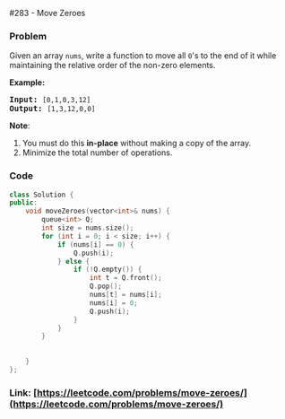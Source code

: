 #283 - Move Zeroes

### Problem
<p>Given an array <code>nums</code>, write a function to move all <code>0</code>&#39;s to the end of it while maintaining the relative order of the non-zero elements.</p>

<p><b>Example:</b></p>

<pre>
<b>Input:</b> <code>[0,1,0,3,12]</code>
<b>Output:</b> <code>[1,3,12,0,0]</code></pre>

<p><b>Note</b>:</p>

<ol>
	<li>You must do this <b>in-place</b> without making a copy of the array.</li>
	<li>Minimize the total number of operations.</li>
</ol>

### Code
```cpp
class Solution {
public:
    void moveZeroes(vector<int>& nums) {
        queue<int> Q;
        int size = nums.size();
        for (int i = 0; i < size; i++) {
            if (nums[i] == 0) {
                Q.push(i);
            } else {
                if (!Q.empty()) {
                    int t = Q.front();
                    Q.pop();
                    nums[t] = nums[i];
                    nums[i] = 0;
                    Q.push(i);
                }
            }
        }
        
        
    }
};
```
### Link: [https://leetcode.com/problems/move-zeroes/](https://leetcode.com/problems/move-zeroes/)

